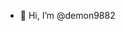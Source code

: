 - 👋 Hi, I’m @demon9882

<!---
demon9882/demon9882 is a ✨ special ✨ repository because its `README.md` (this file) appears on your GitHub profile.
You can click the Preview link to take a look at your changes.
--->
